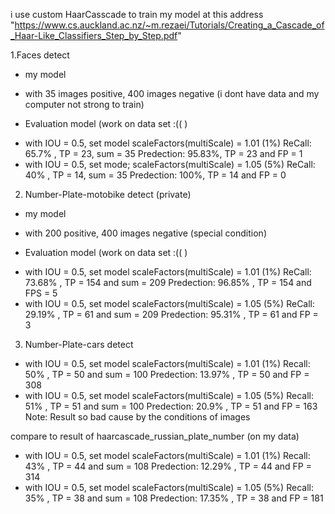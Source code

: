 i use custom HaarCasscade to train my model at this address "https://www.cs.auckland.ac.nz/~m.rezaei/Tutorials/Creating_a_Cascade_of_Haar-Like_Classifiers_Step_by_Step.pdf"


1.Faces detect
- my model
 + with 35 images positive, 400 images negative (i dont have data and my computer not strong to train)
 
- Evaluation model (work on data set :(( )
 + with IOU = 0.5, set model scaleFactors(multiScale) = 1.01 (1%)
   ReCall: 65.7% , TP = 23, sum = 35
   Predection: 95.83%, TP = 23 and FP = 1
 + with IOU = 0.5, set mode; scaleFactors(multiScale) = 1.05 (5%)
   ReCall: 40% , TP = 14, sum = 35
   Predection: 100%, TP = 14 and FP = 0


2. Number-Plate-motobike detect (private)
- my model
 + with 200 positive, 400 images negative (special condition) 
 
- Evaluation model (work on data set :(( )
 + with IOU = 0.5, set model scaleFactors(multiScale) = 1.01 (1%)
   ReCall: 73.68% , TP = 154 and sum = 209
   Predection: 96.85% , TP = 154 and FPS = 5
 + with IOU = 0.5, set model scaleFactors(multiScale) = 1.05 (5%)
   ReCall: 29.19% , TP = 61 and sum = 209
   Predection: 95.31% , TP = 61 and FP = 3

3. Number-Plate-cars detect
 + with IOU = 0.5, set model scaleFactors(multiScale) = 1.01 (1%)
   Recall: 50% , TP = 50 and sum = 100
   Predection: 13.97% , TP = 50 and FP = 308
 + with IOU = 0.5, set model scaleFactors(multiScale) = 1.05 (5%)
   Recall: 51% , TP = 51 and sum = 100
   Predection: 20.9% , TP = 51 and FP = 163   
 Note: Result so bad cause by the conditions of images
 
 compare to result of haarcascade_russian_plate_number (on my data)
 + with IOU = 0.5, set model scaleFactors(multiScale) = 1.01 (1%)
   Recall: 43% , TP = 44 and sum = 108
   Predection: 12.29% , TP = 44 and FP = 314
 + with IOU = 0.5, set model scaleFactors(multiScale) = 1.05 (5%)
   Recall: 35% , TP = 38 and sum = 108
   Predection: 17.35% , TP = 38 and FP = 181
